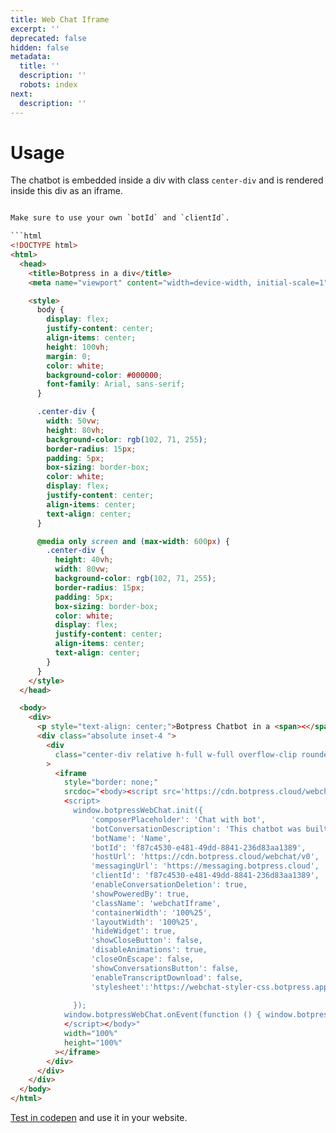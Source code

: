 ```yaml
---
title: Web Chat Iframe
excerpt: ''
deprecated: false
hidden: false
metadata:
  title: ''
  description: ''
  robots: index
next:
  description: ''
---
```

# Usage

The chatbot is embedded inside a div with class `center-div` and is rendered inside this div as an iframe.

````html

Make sure to use your own `botId` and `clientId`.

```html
<!DOCTYPE html>
<html>
  <head>
    <title>Botpress in a div</title>
    <meta name="viewport" content="width=device-width, initial-scale=1" />

    <style>
      body {
        display: flex;
        justify-content: center;
        align-items: center;
        height: 100vh;
        margin: 0;
        color: white;
        background-color: #000000;
        font-family: Arial, sans-serif;
      }

      .center-div {
        width: 50vw;
        height: 80vh;
        background-color: rgb(102, 71, 255);
        border-radius: 15px;
        padding: 5px;
        box-sizing: border-box;
        color: white;
        display: flex;
        justify-content: center;
        align-items: center;
        text-align: center;
      }

      @media only screen and (max-width: 600px) {
        .center-div {
          height: 40vh;
          width: 80vw;
          background-color: rgb(102, 71, 255);
          border-radius: 15px;
          padding: 5px;
          box-sizing: border-box;
          color: white;
          display: flex;
          justify-content: center;
          align-items: center;
          text-align: center;
        }
      }
    </style>
  </head>

  <body>
    <div>
      <p style="text-align: center;">Botpress Chatbot in a <span><</span><span>div></span></p>
      <div class="absolute inset-4 ">
        <div
          class="center-div relative h-full w-full overflow-clip rounded-md border border-zinc-200 bg-white p-2 px-0 py-0"
        >
          <iframe
            style="border: none;"
            srcdoc="<body><script src='https://cdn.botpress.cloud/webchat/v0/inject.js'></script>
            <script>
              window.botpressWebChat.init({
                  'composerPlaceholder': 'Chat with bot',
                  'botConversationDescription': 'This chatbot was built surprisingly fast with Botpress',
                  'botName': 'Name',
                  'botId': 'f87c4530-e481-49dd-8841-236d83aa1389',
                  'hostUrl': 'https://cdn.botpress.cloud/webchat/v0',
                  'messagingUrl': 'https://messaging.botpress.cloud',
                  'clientId': 'f87c4530-e481-49dd-8841-236d83aa1389',
                  'enableConversationDeletion': true,
                  'showPoweredBy': true,
                  'className': 'webchatIframe',
                  'containerWidth': '100%25',
                  'layoutWidth': '100%25',
                  'hideWidget': true,
                  'showCloseButton': false,
                  'disableAnimations': true,
                  'closeOnEscape': false,
                  'showConversationsButton': false,
                  'enableTranscriptDownload': false,
                  'stylesheet':'https://webchat-styler-css.botpress.app/prod/code/3fcd3e4e-d5bc-4bf5-8699-14b621b3ada2/v31782/style.css'
                  
              });
            window.botpressWebChat.onEvent(function () { window.botpressWebChat.sendEvent({ type: 'show' }) }, ['LIFECYCLE.LOADED']);
            </script></body>"
            width="100%"
            height="100%"
          ></iframe>
        </div>
      </div>
    </div>
  </body>
</html>
````

[Test in codepen](https://codepen.io/rohankokkulabp/pen/NWELmQM) and use it in your website.